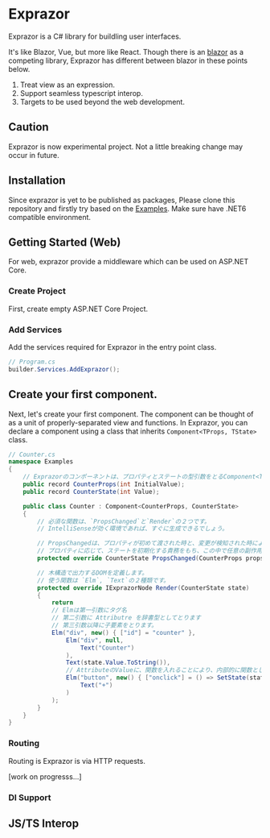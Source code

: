 # Exprazor
Exprazor is a C# library for buildling user interfaces.

It's like Blazor, Vue, but more like React.
Though there is an [blazor](https://github.com/dotnet/aspnetcore/tree/main/src/Components) as a competing library, Exprazor has different between blazor in these points below.

1. Treat view as an expression.
2. Support seamless typescript interop.
3. Targets to be used beyond the web development.

## Caution
Exprazor is now experimental project.
Not a little breaking change may occur in future.

## Installation
Since exprazor is yet to be published as packages, Please clone this repository and firstly try based on the [Examples](https://github.com/WiZLite/Exprazor/tree/master/src/Exprazor.AspNetCore.Sandbox/Examples).
Make sure have .NET6 compatible environment.

## Getting Started (Web)
For web, exprazor provide a middleware which can be used on ASP.NET Core.

### Create Project
First, create empty ASP.NET Core Project.

### Add Services
Add the services required for Exprazor in the entry point class.
```cs
// Program.cs
builder.Services.AddExprazor();
```

## Create your first component.
Next, let's create your first component.
The component can be thought of as a unit of properly-separated view and functions.
In Exprazor, you can declare a component using a class that inherits `Component<TProps, TState>` class.
```cs
// Counter.cs
namespace Examples
{
    // Exprazorのコンポーネントは、プロパティとステートの型引数をとるComponent<TProps,TState>を継承してつくります。
    public record CounterProps(int InitialValue);
    public record CounterState(int Value);

    public class Counter : Component<CounterProps, CounterState>
    {
        // 必須な関数は、`PropsChanged`と`Render`の２つです。
        // IntelliSenseが効く環境であれば、すぐに生成できるでしょう。

        // PropsChangedは、プロパティが初めて渡された時と、変更が検知された時によばれます。
        // プロパティに応じて、ステートを初期化する責務をもち、この中で任意の副作用を起こすことも出来ます。
        protected override CounterState PropsChanged(CounterProps props, CounterState? state) => new CounterState(props.InitialValue);

        // 木構造で出力するDOMを定義します。
        // 使う関数は `Elm`, `Text`の２種類です。
        protected override IExprazorNode Render(CounterState state)
        {
            return
            // Elmは第一引数にタグ名
            // 第二引数に Attributre を辞書型としてとります
            // 第三引数以降に子要素をとります。
            Elm("div", new() { ["id"] = "counter" },
                Elm("div", null,
                    Text("Counter")
                ),
                Text(state.Value.ToString()),
                // AttributeのValueに、関数を入れることにより、内部的に関数としてKeyと名前が一致するコールバックに登録されます
                Elm("button", new() { ["onclick"] = () => SetState(state with { Value = state.Value + 1 }) },
                    Text("+")
                )
            );
        }
    }
}
```

### Routing
Routing is Exprazor is via HTTP requests.

[work on progresss...]
### DI Support

## JS/TS Interop
